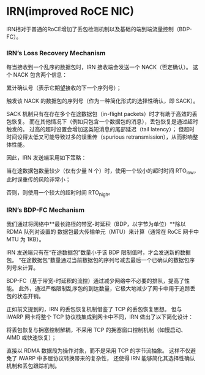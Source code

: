 # IRN(improved RoCE NIC)

IRN相对于普通的RoCE增加了丢包检测机制以及基础的端到端流量控制（BDP-FC）。

### IRN’s Loss Recovery Mechanism

每当接收到一个乱序的数据包时，IRN 接收端会发送一个 NACK（否定确认）。
这个 NACK 包含两个信息：

累计确认号（表示它期望接收的下一个序列号）；

触发该 NACK 的数据包的序列号（作为一种简化形式的选择性确认，即 SACK）。

SACK 机制只有在存在多个在途数据包（in-flight packets）时才有助于高效的丢包恢复。
而在其他情况下（例如只包含一个数据包的消息），丢包恢复是通过超时触发的。
过高的超时设置会增加这类短消息的尾部延迟（tail latency）；
但超时时间设得太低又可能导致过多的误重传（spurious retransmission），从而影响整体性能。

因此，IRN 发送端采用如下策略：

当在途数据包数量较少（仅有少量 N 个）时，使用一个较小的超时时间 RTO<sub>low</sub>，
此时误重传的风险非常小；

否则，则使用一个较大的超时时间 RTO<sub>high</sub>。

### IRN’s BDP-FC Mechanism

我们通过将网络中**最长路径的带宽-时延积（BDP，以字节为单位）**除以 RDMA 队列对设置的 数据包最大传输单元（MTU）来计算（通常在 RoCE 网卡中 MTU 为 1KB）。

IRN 发送端只有在“在途数据包”数量小于该 BDP 限制值时，才会发送新的数据包。
“在途数据包”数量通过当前数据包的序列号减去最后一个已确认的数据包序列号来计算。

BDP-FC（基于带宽-时延积的流控）通过减少网络中不必要的排队，提高了性能。
此外，通过严格限制乱序包的到达数量，它极大地减少了网卡中用于追踪丢包的状态开销。

正如前文提到的，IRN 的丢包恢复机制借鉴了 TCP 的丢包恢复思想。
但与 iWARP 网卡将整个 TCP 协议栈集成到网卡中不同，IRN 做出了以下简化设计：

将丢包恢复与拥塞控制解耦，不采用 TCP 的拥塞窗口控制机制（如慢启动、AIMD 或快速恢复）；

直接以 RDMA 数据段为操作对象，而不是采用 TCP 的字节流抽象。
这样不仅避免了 iWARP 中多层协议转换带来的复杂性，
还使得 IRN 能够简化其选择性确认机制和丢包跟踪机制。